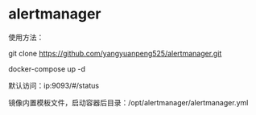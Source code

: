 # alertmanager
>
使用方法：
>
git clone https://github.com/yangyuanpeng525/alertmanager.git
>
docker-compose up -d
>
默认访问：ip:9093/#/status
>
镜像内置模板文件，启动容器后目录：/opt/alertmanager/alertmanager.yml
>
